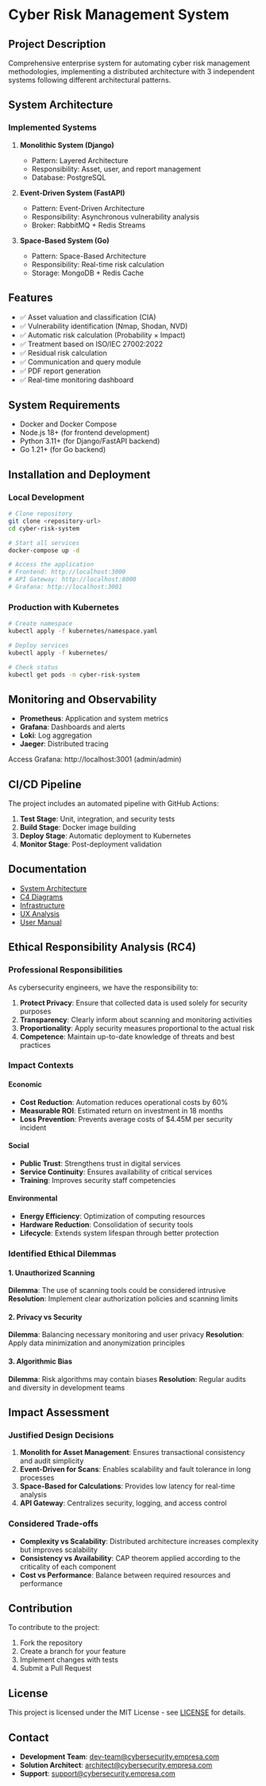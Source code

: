 # Cyber Risk Management System

## Project Description

Comprehensive enterprise system for automating cyber risk management methodologies, implementing a distributed architecture with 3 independent systems following different architectural patterns.

## System Architecture

### Implemented Systems

1. **Monolithic System (Django)**
   - Pattern: Layered Architecture
   - Responsibility: Asset, user, and report management
   - Database: PostgreSQL

2. **Event-Driven System (FastAPI)**
   - Pattern: Event-Driven Architecture
   - Responsibility: Asynchronous vulnerability analysis
   - Broker: RabbitMQ + Redis Streams

3. **Space-Based System (Go)**
   - Pattern: Space-Based Architecture
   - Responsibility: Real-time risk calculation
   - Storage: MongoDB + Redis Cache

## Features

- ✅ Asset valuation and classification (CIA)
- ✅ Vulnerability identification (Nmap, Shodan, NVD)
- ✅ Automatic risk calculation (Probability × Impact)
- ✅ Treatment based on ISO/IEC 27002:2022
- ✅ Residual risk calculation
- ✅ Communication and query module
- ✅ PDF report generation
- ✅ Real-time monitoring dashboard

## System Requirements

- Docker and Docker Compose
- Node.js 18+ (for frontend development)
- Python 3.11+ (for Django/FastAPI backend)
- Go 1.21+ (for Go backend)

## Installation and Deployment

### Local Development

```bash
# Clone repository
git clone <repository-url>
cd cyber-risk-system

# Start all services
docker-compose up -d

# Access the application
# Frontend: http://localhost:3000
# API Gateway: http://localhost:8000
# Grafana: http://localhost:3001
```

### Production with Kubernetes

```bash
# Create namespace
kubectl apply -f kubernetes/namespace.yaml

# Deploy services
kubectl apply -f kubernetes/

# Check status
kubectl get pods -n cyber-risk-system
```

## Monitoring and Observability

- **Prometheus**: Application and system metrics
- **Grafana**: Dashboards and alerts
- **Loki**: Log aggregation
- **Jaeger**: Distributed tracing

Access Grafana: http://localhost:3001 (admin/admin)

## CI/CD Pipeline

The project includes an automated pipeline with GitHub Actions:

1. **Test Stage**: Unit, integration, and security tests
2. **Build Stage**: Docker image building
3. **Deploy Stage**: Automatic deployment to Kubernetes
4. **Monitor Stage**: Post-deployment validation

## Documentation

- [System Architecture](docs/ARCHITECTURE.md)
- [C4 Diagrams](docs/C4_DIAGRAMS.md)
- [Infrastructure](docs/INFRASTRUCTURE.md)
- [UX Analysis](docs/UX_ANALYSIS.md)
- [User Manual](docs/USER_MANUAL.md)

## Ethical Responsibility Analysis (RC4)

### Professional Responsibilities

As cybersecurity engineers, we have the responsibility to:

1. **Protect Privacy**: Ensure that collected data is used solely for security purposes
2. **Transparency**: Clearly inform about scanning and monitoring activities
3. **Proportionality**: Apply security measures proportional to the actual risk
4. **Competence**: Maintain up-to-date knowledge of threats and best practices

### Impact Contexts

#### Economic
- **Cost Reduction**: Automation reduces operational costs by 60%
- **Measurable ROI**: Estimated return on investment in 18 months
- **Loss Prevention**: Prevents average costs of $4.45M per security incident

#### Social
- **Public Trust**: Strengthens trust in digital services
- **Service Continuity**: Ensures availability of critical services
- **Training**: Improves security staff competencies

#### Environmental
- **Energy Efficiency**: Optimization of computing resources
- **Hardware Reduction**: Consolidation of security tools
- **Lifecycle**: Extends system lifespan through better protection

### Identified Ethical Dilemmas

#### 1. Unauthorized Scanning
**Dilemma**: The use of scanning tools could be considered intrusive
**Resolution**: Implement clear authorization policies and scanning limits

#### 2. Privacy vs Security
**Dilemma**: Balancing necessary monitoring and user privacy
**Resolution**: Apply data minimization and anonymization principles

#### 3. Algorithmic Bias
**Dilemma**: Risk algorithms may contain biases
**Resolution**: Regular audits and diversity in development teams

## Impact Assessment

### Justified Design Decisions

1. **Monolith for Asset Management**: Ensures transactional consistency and audit simplicity
2. **Event-Driven for Scans**: Enables scalability and fault tolerance in long processes
3. **Space-Based for Calculations**: Provides low latency for real-time analysis
4. **API Gateway**: Centralizes security, logging, and access control

### Considered Trade-offs

- **Complexity vs Scalability**: Distributed architecture increases complexity but improves scalability
- **Consistency vs Availability**: CAP theorem applied according to the criticality of each component
- **Cost vs Performance**: Balance between required resources and performance

## Contribution

To contribute to the project:

1. Fork the repository
2. Create a branch for your feature
3. Implement changes with tests
4. Submit a Pull Request

## License

This project is licensed under the MIT License - see [LICENSE](LICENSE) for details.

## Contact

- **Development Team**: dev-team@cybersecurity.empresa.com
- **Solution Architect**: architect@cybersecurity.empresa.com
- **Support**: support@cybersecurity.empresa.com
